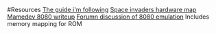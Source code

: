 #Resources
[The guide i'm following](http://emulator101.com/)
[Space invaders hardware map](https://web.archive.org/web/20141006091713/http://mamedev.org/source/src/mame/drivers/8080bw.c.html)
[Mamedev 8080 writeup](https://web.archive.org/web/20100613072920/http://ascotti.org/programming/side/hardware.htm)
[Forumn discussion of 8080 emulation](http://www.emutalk.net/threads/38177-Space-Invaders)  Includes memory mapping for ROM
